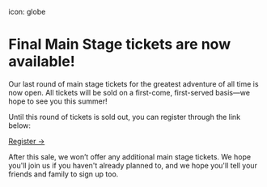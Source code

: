 icon: globe
# Final Main Stage tickets are now available!

<!-- # Sorry, the final wave of WDS 2015 ticket sales is now complete. But it's not too late to join us!

Thanks for your interest in taking over the world. WDS is an adventure like no other, and 2015 will be *extra* special because it's our five-year anniversary. Tickets go very quickly, and the event has been completely sold out five years in a row.

WDS Academies—half-day workshops led by our alumni speakers and special guests—are now open for registration for WDS 2015 attendees and the general public. Learn more about them and [register](/academies) before they sell out! -->

<div class="line-canvas"></div>

Our last round of main stage tickets for the greatest adventure of all time is now open. All tickets will be sold on a first-come, first-served basis—we hope to see you this summer!

Until this round of tickets is sold out, you can register through the link below:

<a href="http://wds2016.eventbrite.com" target ="_blank" class="button">Register &rarr;</a>

After this sale, we won’t offer any additional main stage tickets. We hope you'll join us if you haven't already planned to, and we hope you'll tell your friends and family to sign up too.

<!-- If you'd definitely like to attend our 2016 event and want to purchase a ticket during the final round of sales, use the form below to put your name on the waiting list. When the final round is announced, all tickets will be offered on a first-come, first-served basis.


<form method="post" class="af-form-wrapper" action="http://www.aweber.com/scripts/addlead.pl"  >
               <input type="hidden" name="meta_web_form_id" value="1153910757" />
               <input type="hidden" name="meta_split_id" value="" />
               <input type="hidden" name="listname" value="wds-waiting" />
               <input type="hidden" name="redirect" value="http://www.worlddominationsummit.com/got-it" />

               <input type="hidden" name="meta_adtracking" value="My_Web_Form" />
               <input type="hidden" name="meta_message" value="1" />
               <input type="hidden" name="meta_required" value="name,email" />

               <input type="hidden" name="meta_tooltip" value="" />

          <div class="form-section">
               <label class="previewLabel" for="awf_field-15343399">Name </label>
               <input id="awf_field-15343399" type="text" name="name" class="text" value=""  tabindex="500" />
          </div>
          <div class="form-section">
               <label class="previewLabel" for="awf_field-15343400">Email Address </label>
               <input class="text" id="awf_field-15343400" type="text" name="email" value="" tabindex="501"  />
          </div>
          <div class="form-section">
               <input name="submit" class="submit" type="submit" value="Submit" tabindex="502" />
          </div>

               <div style="display: none;"><img src="http://forms.aweber.com/form/displays.htm?id=jIyszJyMDOys7A==" alt="" /></div>
     </form>
-->
